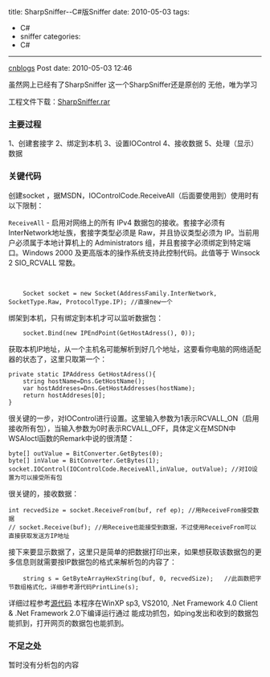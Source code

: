 title: SharpSniffer--C#版Sniffer
date: 2010-05-03
tags:
  - C#
  - sniffer
categories:
  - C#
---

[cnblogs](http://www.cnblogs.com/pcy0/archive/2010/05/03/SharpSniffer.html) Post date: 2010-05-03 12:46

虽然网上已经有了SharpSniffer
这一个SharpSniffer还是原创的
无他，唯为学习

<!-- more -->

工程文件下载：[SharpSniffer.rar](http://files.cnblogs.com/pcy0/SharpSniffer.rar)

### 主要过程

1、创建套接字
2、绑定到本机
3、设置IOControl
4、接收数据
5、处理（显示）数据

### 关键代码

创建socket ，据MSDN，IOControlCode.ReceiveAll（后面要使用到）使用时有以下限制：

`ReceiveAll` - 启用对网络上的所有 IPv4 数据包的接收。套接字必须有 InterNetwork地址族，套接字类型必须是 Raw，并且协议类型必须为 IP。当前用户必须属于本地计算机上的 Administrators 组，并且套接字必须绑定到特定端口。Windows 2000 及更高版本的操作系统支持此控制代码。此值等于 Winsock 2 SIO\_RCVALL 常数。

 
```
    Socket socket = new Socket(AddressFamily.InterNetwork, SocketType.Raw, ProtocolType.IP); //直接new一个
```

绑架到本机，只有绑定到本机才可以监听数据包：

```
    socket.Bind(new IPEndPoint(GetHostAdress(), 0));
```

获取本机IP地址，从一个主机名可能解析到好几个地址，这要看你电脑的网络适配器的状态了，这里只取第一个：

```
private static IPAddress GetHostAdress(){
    string hostName=Dns.GetHostName();
    var hostAddreses=Dns.GetHostAddresses(hostName);
    return hostAddreses[0];
}
```

很关键的一步，对IOControl进行设置。这里输入参数为1表示RCVALL\_ON（启用接收所有包），当输入参数为0时表示RCVALL\_OFF，具体定义在MSDN中WSAIoctl函数的Remark中说的很清楚：

```
byte[] outValue = BitConverter.GetBytes(0);
byte[] inValue = BitConverter.GetBytes(1);
socket.IOControl(IOControlCode.ReceiveAll,inValue, outValue); //对IO设置为可以接受所有包
```

很关键的，接收数据：

```
int recvedSize = socket.ReceiveFrom(buf, ref ep); //用ReceiveFrom接受数据
// socket.Receive(buf); //用Receive也能接受到数据，不过使用ReceiveFrom可以直接获取发送方IP地址
```

接下来要显示数据了，这里只是简单的把数据打印出来，如果想获取该数据包的更多信息则就需要按IP数据包的格式来解析包的内容了：

```
    string s = GetByteArrayHexString(buf, 0, recvedSize);   //此函数把字节数组格式化，详细参考源代码PrintLine(s); 
```

详细过程参考[源代码](http://files.cnblogs.com/pcy0/SharpSniffer.rar)
本程序在WinXP sp3, VS2010, .Net Framework 4.0 Client & .Net Framework 2.0下编译运行通过
能成功抓包，如ping发出和收到的数据包能抓到，打开网页的数据包也能抓到。

### 不足之处

暂时没有分析包的内容
